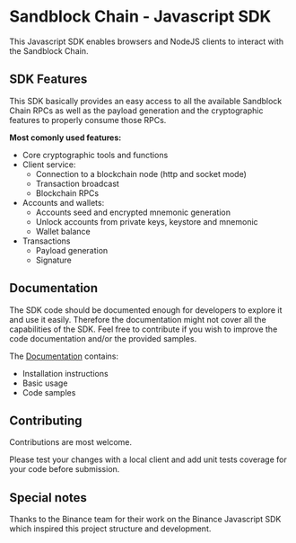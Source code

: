 # Sandblock Chain - Javascript SDK

This Javascript SDK enables browsers and NodeJS clients to interact with the Sandblock Chain.

## SDK Features

This SDK basically provides an easy access to all the available Sandblock Chain RPCs as well as the payload generation and the cryptographic features to properly consume those RPCs.

**Most comonly used features:**

- Core cryptographic tools and functions
- Client service:
    - Connection to a blockchain node (http and socket mode)
    - Transaction broadcast
    - Blockchain RPCs
- Accounts and wallets:
    - Accounts seed and encrypted mnemonic generation
    - Unlock accounts from private keys, keystore and mnemonic
    - Wallet balance
- Transactions
    - Payload generation
    - Signature

## Documentation

The SDK code should be documented enough for developers to explore it and use it easily. Therefore the documentation might not cover all the capabilities of the SDK. Feel free to contribute if you wish to improve the code documentation and/or the provided samples.

The [Documentation](./DOCUMENTATION.md) contains:
- Installation instructions
- Basic usage
- Code samples

## Contributing

Contributions are most welcome.

Please test your changes with a local client and add unit tests coverage for your code before submission.

## Special notes

Thanks to the Binance team for their work on the Binance Javascript SDK which inspired this project structure and development.

